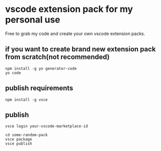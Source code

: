 # vscode extension pack for my personal use

Free to grab my code and create your own vscode extension packs.

## if you want to create brand new extension pack from scratch(not recommended)

```shell
npm install -g yo generator-code
yo code
```

## publish requirements

```shell
npm install -g vsce
```

## publish

```shell
vsce login your-vscode-marketplace-id

cd some-random-pack
vsce package
vsce publish
```
